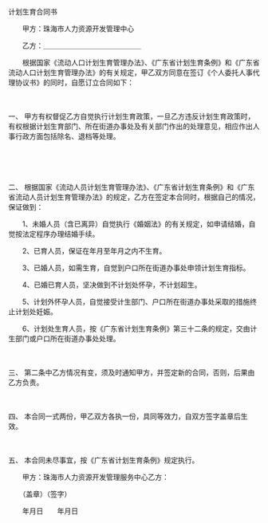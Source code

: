 



计划生育合同书



 

　　甲方：珠海市人力资源开发管理中心　　

　　乙方：＿＿＿＿＿＿＿＿＿＿＿＿＿＿　　

　　根据国家《流动人口计划生育管理办法》、《广东省计划生育条例》和《广东省流动人口计划生育管理办法》的有关规定，甲乙双方同意在签订《个人委托人事代理协议书》的同时，自愿订立合同如下：

　　

一、
 甲方有权督促乙方自觉执行计划生育政策，一旦乙方违反计划生育政策时，有权根据计划生育部门、所在街道办事处及有关部门作出的处理意见，相应作出人事行政方面包括除名、退档等处理。

　　

　　

二、
 根据国家《流动人员计划生育管理办法》、《广东省计划生育条例》和《广东省流动人员计划生育管理办法》的规定，乙方在签定本合同时，根据自己的情况，保证做到：　　

　　1、未婚人员（含已离异）自觉执行《婚姻法》的有关规定，如申请结婚，自觉按法定程序办理结婚手续。　　

　　2、已育人员，保证在年月至年月之内不生育。　　

　　3、已婚人员，如需生育，自觉到户口所在街道办事处申领计划生育指标。　　

　　4、已婚已育人员，坚决做到不计划处怀孕，不计划超生。　　

　　5、计划外怀孕人员，自觉接受计生部门、户口所在街道办事处采取的措施终止计划处妊娠。　　

　　6、计划处生育人员，按《广东省计划生育条例》第三十二条的规定，交由计生部门或户口所在街道办事处处理。

　　

三、
 第二条中乙方情况有变，须及时通知甲方，并签定新的合同，否则，后果由乙方负责。

　　

四、
 本合同一式两份，甲乙双方各执一份，具同等效力，自双方签字盖章后生效。

　　

五、
 本合同未尽事宜，按《广东省计划生育条例》规定执行。　　

　　甲方：珠海市人力资源开发管理服务中心乙方：

　　（盖章）（签字）

　　年月日　　年月日